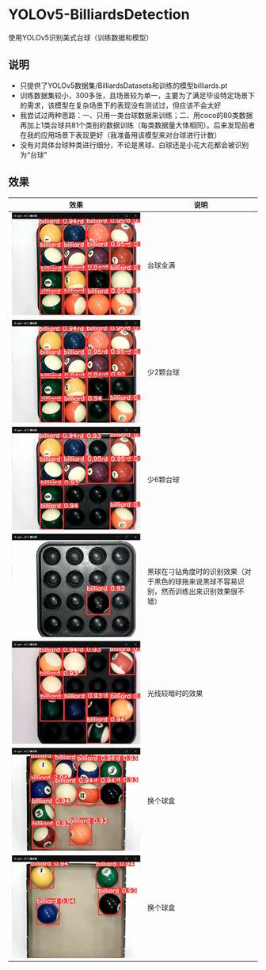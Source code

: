 # YOLOv5-BilliardsDetection
使用YOLOv5识别美式台球（训练数据和模型）
## 说明
* 只提供了YOLOv5数据集/BilliardsDatasets和训练的模型billiards.pt
* 训练数据集较小，300多张，且场景较为单一，主要为了满足毕设特定场景下的需求，该模型在复杂场景下的表现没有测试过，但应该不会太好
* 我尝试过两种思路：一、只用一类台球数据来训练；二、用coco的80类数据再加上1类台球共81个类别的数据训练（每类数据量大体相同）。后来发现前者在我的应用场景下表现更好（我准备用该模型来对台球进行计数）
* 没有对具体台球种类进行细分，不论是黑球、白球还是小花大花都会被识别为“台球”

## 效果
|效果|说明|
|---|---|
|![](res/res1.png)|台球全满|
|![](res/res2.png)|少2颗台球|
|![](res/res3.png)|少6颗台球|
|![](res/res4.png)|黑球在刁钻角度时的识别效果（对于黑色的球拖来说黑球不容易识别，然而训练出来识别效果很不错）|
|![](res/res5.png)|光线较暗时的效果|
|![](res/res6.png)|换个球盒|
|![](res/res7.png)|换个球盒|
